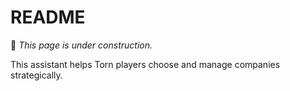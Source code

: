 # README

🚧 *This page is under construction.*

This assistant helps Torn players choose and manage companies strategically.
